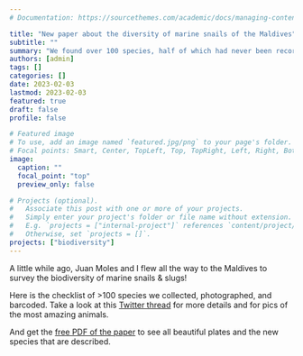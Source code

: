 ```yaml
---
# Documentation: https://sourcethemes.com/academic/docs/managing-content/

title: "New paper about the diversity of marine snails of the Maldives"
subtitle: ""
summary: "We found over 100 species, half of which had never been recorded in the archipelago before. Check out this [Twitter thread](https://twitter.com/tauanajc/status/1621662096260743174?s=20) for a summary!"
authors: [admin]
tags: []
categories: []
date: 2023-02-03
lastmod: 2023-02-03
featured: true
draft: false
profile: false

# Featured image
# To use, add an image named `featured.jpg/png` to your page's folder.
# Focal points: Smart, Center, TopLeft, Top, TopRight, Left, Right, BottomLeft, Bottom, BottomRight.
image:
  caption: ""
  focal_point: "top"
  preview_only: false

# Projects (optional).
#   Associate this post with one or more of your projects.
#   Simply enter your project's folder or file name without extension.
#   E.g. `projects = ["internal-project"]` references `content/project/deep-learning/index.md`.
#   Otherwise, set `projects = []`.
projects: ["biodiversity"]
---
```


A little while ago, Juan Moles and I flew all the way to the Maldives to survey the biodiversity of marine snails & slugs!

Here is the checklist of >100 species we collected, photographed, and barcoded. Take a look at this [Twitter thread](https://twitter.com/tauanajc/status/1621662096260743174?s=20) for more details and for pics of the most amazing animals.

And get the [free PDF of the paper](https://doi.org/10.3390/d15020219) to see all beautiful plates and the new species that are described.
